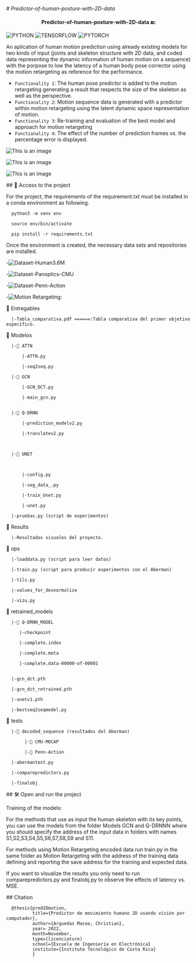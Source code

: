 <em> # Predictor-of-human-posture-with-2D-data </em>
<h4 align="center">
Predictor-of-human-posture-with-2D-data 🔚:
</h4>

![PYTHON](https://badgen.net/badge/python/3.7/blue?icon=github)
![TENSORFLOW](https://badgen.net/badge/TF/1.15.5/cyan?icon=github)
![PYTORCH](https://badgen.net/badge/PyTorch/1.6/orange?icon=github)

An aplication of human motion prediction using already existing models for two kinds of input (joints and skeleton structure with 2D data, and coded data representing the dynamic information of human motion on a sequence) with the porpose to low the latency 
of a human body pose corrector using the motion retargeting as reference for the performance.


- `Functionality 1`: The human pose predictor is added to the motion retargeting generating a result that respects the size of the skeleton as well as the perspective.
- `Functionality 2`: Motion sequence data is generated with a predictor within motion retargeting using the latent dynamic space representation of motion.
- `Functionality 3`: Re-training and evaluation of the best model and approach for motion retargeting
- `Functionality 4`: The effect of the number of prediction frames vs. the percentage error is displayed. 


![This is an image](https://github.com/Chr1sus/Predictor-de-pose-humana-2D/blob/master/Results/gcnmethodsv2.gif?raw=true)

![This is an image](https://github.com/Chr1sus/Predictor-de-pose-humana-2D/blob/master/Results/fourmethodsv2.gif?raw=true)

![This is an image](https://github.com/Chr1sus/Predictor-de-pose-humana-2D/blob/master/Results/FINALOBJT.png)
 

\## 📁 Access to the project

For the project, the requirements of the requirement.txt must be installed in a conda environment as following.

      python3 -m venv env

      source env/bin/activate

      pip install -r requirements.txt


Once the environment is created, the necessary data sets and repositories are installed.

-![Dataset-Human3.6M](https://github.com/kotaro-inoue/human3.6m_downloader)

-![Dataset-Panoptics-CMU](https://github.com/CMU-Perceptual-Computing-Lab/panoptic-toolbox)

-![Dataset-Penn-Action](https://github.com/dreamdragon/PennAction)

-![Motion Retargeting:](https://github.com/ChrisWu1997/2D-Motion-Retargeting)


📁 Entregables

      |-Tabla_comparativa.pdf ======:Tabla comparativa del primer objetivo específico.


📁 Modelos

      |-📁 ATTN

          |-ATTN.py

          |-seq2seq.py

      |-📁 GCN

          |-GCN_DCT.py

          |-main_gcn.py


      |-📁 Q-DRNN

          |-prediction_modelv2.py

          |-translatev2.py



      |-📁 UNET



          |-config.py

          |-seg_data_.py

          |-train_Unet.py

          |-unet.py

      |-pruebas.py (script de experimentos)


📁 Results

      |-Resultados visuales del proyecto. 


📁 ops

      |-loaddata.py (script para leer datos)

      |-train.py (script para producir experimentos con el Aberman)

      |-tils.py

      |-values_for_desnormalize

      |-vizu.py

📁 retrained_models

      |-📁 Q-DRNN_MODEL

         |-checkpoint

         |-complete.index

         |-complete.meta

         |-complete.data-00000-of-00001


      |-gcn_dct.pth

      |-gcn_dct_retrained.pth

      |-unetv1.pth

      |-bestseq2seqmodel.py

📁 tests

      |-📁 decoded_sequence (resultados del Aberman)

           |-📁 CMU-MOCAP

           |-📁 Penn-Action

      |-abermantest.py

      |-comparepredictors.py

      |-finalobj





\## 🛠️ Open and run the project

Training of the models: 

For the methods that use as input the human skeleton with its key points, you can use the models from the folder Models GCN and Q-DRNNN where you should specify the address of the input data in folders with names S1,S2,S3,S4,S5,S6,S7,S8,S9 and S11.

For methods using Motion Retargeting encoded data run train.py in the same folder as Motion Retargeting with the address of the training data defining and reporting the save address for the training and expected data.

If you want to visualize the results you only need to run comparepredictors.py and finalobj.py to observe the effects of latency vs. MSE.


\## Citation

      @thesis{pred2Dmotion, 
              title={Predictor de movimiento humano 2D usando visión por computador},
              author={Arguedas Maceo, Christian},
              year= 2022,
              month=November,
              type=(licenciature)
              school={Escuela de Ingeniería en Electrónica}
              institute={Instituto Tecnológico de Costa Rica}
              } 

    
    
                                                                                                                                                                                                           

     
     
     

           
